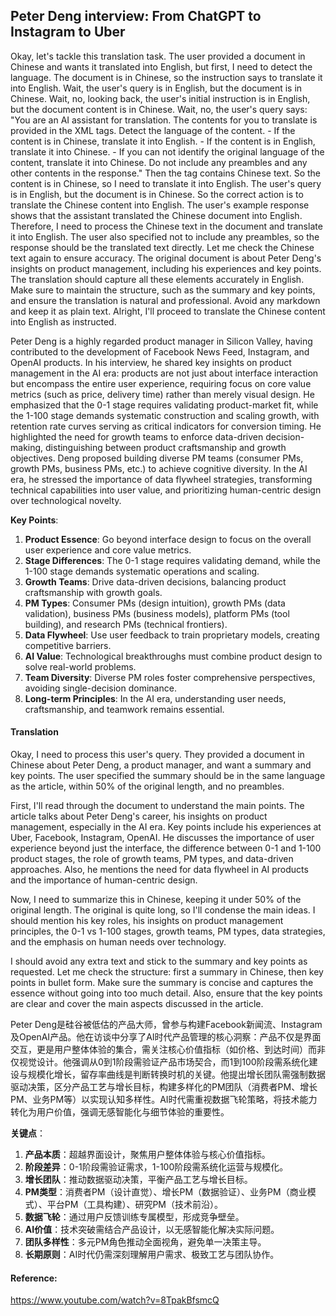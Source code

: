 ## Peter Deng interview: From ChatGPT to Instagram to Uber

<think>
Okay, let's tackle this translation task. The user provided a document in Chinese and wants it translated into English, but first, I need to detect the language. The document is in Chinese, so the instruction says to translate it into English. Wait, the user's query is in English, but the document is in Chinese. Wait, no, looking back, the user's initial instruction is in English, but the document content is in Chinese. Wait, no, the user's query says: "You are an AI assistant for translation. The contents for you to translate is provided in the <document> XML tags. Detect the language of the content. - If the content is in Chinese, translate it into English. - If the content is in English, translate it into Chinese. - If you can not identify the original language of the content, translate it into Chinese. Do not include any preambles and any other contents in the response." Then the <document> tag contains Chinese text. So the content is in Chinese, so I need to translate it into English. The user's query is in English, but the document is in Chinese. So the correct action is to translate the Chinese content into English. The user's example response shows that the assistant translated the Chinese document into English. Therefore, I need to process the Chinese text in the document and translate it into English. The user also specified not to include any preambles, so the response should be the translated text directly. Let me check the Chinese text again to ensure accuracy. The original document is about Peter Deng's insights on product management, including his experiences and key points. The translation should capture all these elements accurately in English. Make sure to maintain the structure, such as the summary and key points, and ensure the translation is natural and professional. Avoid any markdown and keep it as plain text. Alright, I'll proceed to translate the Chinese content into English as instructed.
</think>

Peter Deng is a highly regarded product manager in Silicon Valley, having contributed to the development of Facebook News Feed, Instagram, and OpenAI products. In his interview, he shared key insights on product management in the AI era: products are not just about interface interaction but encompass the entire user experience, requiring focus on core value metrics (such as price, delivery time) rather than merely visual design. He emphasized that the 0-1 stage requires validating product-market fit, while the 1-100 stage demands systematic construction and scaling growth, with retention rate curves serving as critical indicators for conversion timing. He highlighted the need for growth teams to enforce data-driven decision-making, distinguishing between product craftsmanship and growth objectives. Deng proposed building diverse PM teams (consumer PMs, growth PMs, business PMs, etc.) to achieve cognitive diversity. In the AI era, he stressed the importance of data flywheel strategies, transforming technical capabilities into user value, and prioritizing human-centric design over technological novelty.  

**Key Points**:  
1. **Product Essence**: Go beyond interface design to focus on the overall user experience and core value metrics.  
2. **Stage Differences**: The 0-1 stage requires validating demand, while the 1-100 stage demands systematic operations and scaling.  
3. **Growth Teams**: Drive data-driven decisions, balancing product craftsmanship with growth goals.  
4. **PM Types**: Consumer PMs (design intuition), growth PMs (data validation), business PMs (business models), platform PMs (tool building), and research PMs (technical frontiers).  
5. **Data Flywheel**: Use user feedback to train proprietary models, creating competitive barriers.  
6. **AI Value**: Technological breakthroughs must combine product design to solve real-world problems.  
7. **Team Diversity**: Diverse PM roles foster comprehensive perspectives, avoiding single-decision dominance.  
8. **Long-term Principles**: In the AI era, understanding user needs, craftsmanship, and teamwork remains essential.

#### Translation 

<think>
Okay, I need to process this user's query. They provided a document in Chinese about Peter Deng, a product manager, and want a summary and key points. The user specified the summary should be in the same language as the article, within 50% of the original length, and no preambles.

First, I'll read through the document to understand the main points. The article talks about Peter Deng's career, his insights on product management, especially in the AI era. Key points include his experiences at Uber, Facebook, Instagram, OpenAI. He discusses the importance of user experience beyond just the interface, the difference between 0-1 and 1-100 product stages, the role of growth teams, PM types, and data-driven approaches. Also, he mentions the need for data flywheel in AI products and the importance of human-centric design.

Now, I need to summarize this in Chinese, keeping it under 50% of the original length. The original is quite long, so I'll condense the main ideas. I should mention his key roles, his insights on product management principles, the 0-1 vs 1-100 stages, growth teams, PM types, data strategies, and the emphasis on human needs over technology.

I should avoid any extra text and stick to the summary and key points as requested. Let me check the structure: first a summary in Chinese, then key points in bullet form. Make sure the summary is concise and captures the essence without going into too much detail. Also, ensure that the key points are clear and cover the main aspects discussed in the article.
</think>

Peter Deng是硅谷被低估的产品大师，曾参与构建Facebook新闻流、Instagram及OpenAI产品。他在访谈中分享了AI时代产品管理的核心洞察：产品不仅是界面交互，更是用户整体体验的集合，需关注核心价值指标（如价格、到达时间）而非仅视觉设计。他强调从0到1阶段需验证产品市场契合，而1到100阶段需系统化建设与规模化增长，留存率曲线是判断转换时机的关键。他提出增长团队需强制数据驱动决策，区分产品工艺与增长目标，构建多样化的PM团队（消费者PM、增长PM、业务PM等）以实现认知多样性。AI时代需重视数据飞轮策略，将技术能力转化为用户价值，强调无感智能化与细节体验的重要性。  

**关键点**：  
1. **产品本质**：超越界面设计，聚焦用户整体体验与核心价值指标。  
2. **阶段差异**：0-1阶段需验证需求，1-100阶段需系统化运营与规模化。  
3. **增长团队**：推动数据驱动决策，平衡产品工艺与增长目标。  
4. **PM类型**：消费者PM（设计直觉）、增长PM（数据验证）、业务PM（商业模式）、平台PM（工具构建）、研究PM（技术前沿）。  
5. **数据飞轮**：通过用户反馈训练专属模型，形成竞争壁垒。  
6. **AI价值**：技术突破需结合产品设计，以无感智能化解决实际问题。  
7. **团队多样性**：多元PM角色推动全面视角，避免单一决策主导。  
8. **长期原则**：AI时代仍需深刻理解用户需求、极致工艺与团队协作。

#### Reference: 

https://www.youtube.com/watch?v=8TpakBfsmcQ